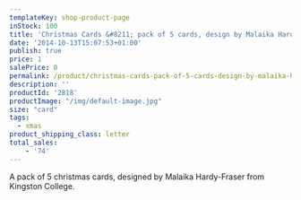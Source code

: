 ```yaml
---
templateKey: shop-product-page
inStock: 100
title: 'Christmas Cards &#8211; pack of 5 cards, design by Malaika Hardy-Fraser'
date: '2014-10-13T15:07:53+01:00'
publish: true
price: 1
salePrice: 0
permalink: /product/christmas-cards-pack-of-5-cards-design-by-malaika-hardy-fraser
description: ''
productId: '2818'
productImage: "/img/default-image.jpg"
size: "card"
tags:
  - xmas
product_shipping_class: letter
total_sales:
    - '74'
---
```

A pack of 5 christmas cards, designed by Malaika Hardy-Fraser from Kingston College.